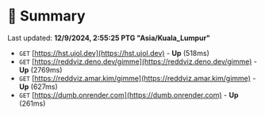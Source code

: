 # 📖 Summary
Last updated: **12/9/2024, 2:55:25 PTG "Asia/Kuala_Lumpur"**

- `GET` [https://hst.ujol.dev](https://hst.ujol.dev) - **Up** (518ms)
- `GET` [https://reddviz.deno.dev/gimme](https://reddviz.deno.dev/gimme) - **Up** (2769ms)
- `GET` [https://reddviz.amar.kim/gimme](https://reddviz.amar.kim/gimme) - **Up** (627ms)
- `GET` [https://dumb.onrender.com](https://dumb.onrender.com) - **Up** (261ms)
